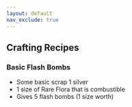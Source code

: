 ```yaml
---
layout: default
nav_exclude: true
---
```

## Crafting Recipes

### Basic Flash Bombs
* Some basic scrap 1 silver
* 1 size of Rare Flora that is combustible
* Gives 5 flash bombs (1 size worth)